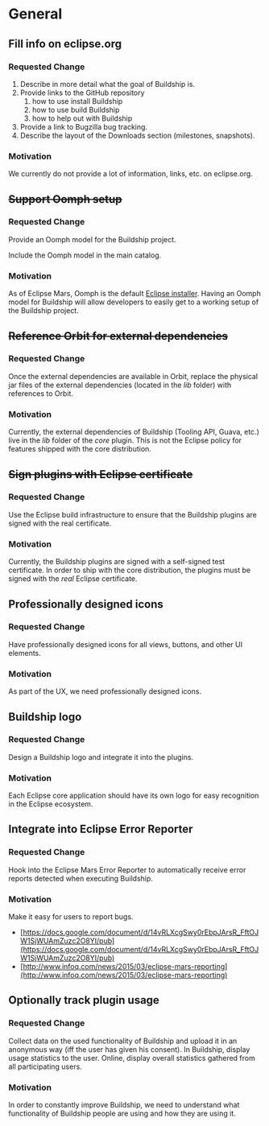 # General

## Fill info on eclipse.org

### Requested Change

1. Describe in more detail what the goal of Buildship is.
1. Provide links to the GitHub repository
    1. how to use install Buildship
    1. how to use build Buildship
    1. how to help out with Buildship
1. Provide a link to Bugzilla bug tracking.
1. Describe the layout of the Downloads section (milestones, snapshots).

### Motivation

We currently do not provide a lot of information, links, etc. on eclipse.org.


## ~~Support Oomph setup~~

### Requested Change

Provide an Oomph model for the Buildship project.

Include the Oomph model in the main catalog.

### Motivation

As of Eclipse Mars, Oomph is the default [Eclipse installer](https://wiki.eclipse.org/Eclipse_Installer). Having an Oomph model
for Buildship will allow developers to easily get to a working setup of the Buildship project.


## ~~Reference Orbit for external dependencies~~

### Requested Change

Once the external dependencies are available in Orbit, replace the physical jar files of the external
dependencies (located in the _lib_ folder) with references to Orbit.

### Motivation

Currently, the external dependencies of Buildship (Tooling API, Guava, etc.) live in the _lib_ folder of
the _core_ plugin. This is not the Eclipse policy for features shipped with the core distribution.


## ~~Sign plugins with Eclipse certificate~~

### Requested Change

Use the Eclipse build infrastructure to ensure that the Buildship plugins are signed with the real certificate.

### Motivation

Currently, the Buildship plugins are signed with a self-signed test certificate. In order to ship with the core
distribution, the plugins must be signed with the _real_ Eclipse certificate.


## Professionally designed icons

### Requested Change

Have professionally designed icons for all views, buttons, and other UI elements.

### Motivation

As part of the UX, we need professionally designed icons.


## Buildship logo

### Requested Change

Design a Buildship logo and integrate it into the plugins.

### Motivation

Each Eclipse core application should have its own logo for easy recognition in the Eclipse ecosystem.


## Integrate into Eclipse Error Reporter

### Requested Change

Hook into the Eclipse Mars Error Reporter to automatically receive error reports detected when executing Buildship.

### Motivation

Make it easy for users to report bugs.

 * [https://docs.google.com/document/d/14vRLXcgSwy0rEbpJArsR_FftOJW1SjWUAmZuzc2O8YI/pub](https://docs.google.com/document/d/14vRLXcgSwy0rEbpJArsR_FftOJW1SjWUAmZuzc2O8YI/pub)
 * [http://www.infoq.com/news/2015/03/eclipse-mars-reporting](http://www.infoq.com/news/2015/03/eclipse-mars-reporting)


## Optionally track plugin usage

### Requested Change

Collect data on the used functionality of Buildship and upload it in an anonymous way (iff the user has
given his consent). In Buildship, display usage statistics to the user. Online, display overall statistics
gathered from all participating users.

### Motivation

In order to constantly improve Buildship, we need to understand what functionality of Buildship people are
using and how they are using it.
